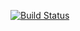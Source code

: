 [![Build Status](https://travis-ci.org/AlexGtTroll/GeometrySharp.svg?branch=master)](https://travis-ci.org/AlexGtTroll/GeometrySharp)
